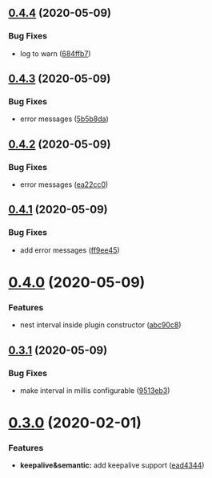 ## [0.4.4](https://github.com/yarinvak/graphql-vision-plugin/compare/v0.4.3...v0.4.4) (2020-05-09)


### Bug Fixes

* log to warn ([684ffb7](https://github.com/yarinvak/graphql-vision-plugin/commit/684ffb73e59161c330bed98ff0badec38e7731c4))

## [0.4.3](https://github.com/yarinvak/graphql-vision-plugin/compare/v0.4.2...v0.4.3) (2020-05-09)


### Bug Fixes

* error messages ([5b5b8da](https://github.com/yarinvak/graphql-vision-plugin/commit/5b5b8da804f77ca4e4d08bbb636e905b637a7311))

## [0.4.2](https://github.com/yarinvak/graphql-vision-plugin/compare/v0.4.1...v0.4.2) (2020-05-09)


### Bug Fixes

* error messages ([ea22cc0](https://github.com/yarinvak/graphql-vision-plugin/commit/ea22cc0bfa4158346cbe516c686f66c00a752548))

## [0.4.1](https://github.com/yarinvak/graphql-vision-plugin/compare/v0.4.0...v0.4.1) (2020-05-09)


### Bug Fixes

* add error messages ([ff9ee45](https://github.com/yarinvak/graphql-vision-plugin/commit/ff9ee45d3dc562af07b277dadb2df0681ea295e8))

# [0.4.0](https://github.com/yarinvak/graphql-vision-plugin/compare/v0.3.1...v0.4.0) (2020-05-09)


### Features

* nest interval inside plugin constructor ([abc90c8](https://github.com/yarinvak/graphql-vision-plugin/commit/abc90c8139e33fa40d0bf5c3deafbf02c4657134))

## [0.3.1](https://github.com/yarinvak/graphql-vision-plugin/compare/v0.3.0...v0.3.1) (2020-05-09)


### Bug Fixes

* make interval in millis configurable ([9513eb3](https://github.com/yarinvak/graphql-vision-plugin/commit/9513eb312560d4a8a03d45be7d405942c7e6229a))

# [0.3.0](https://github.com/yarinvak/graphql-vision-plugin/compare/v0.2.0...v0.3.0) (2020-02-01)


### Features

* **keepalive&semantic:** add keepalive support ([ead4344](https://github.com/yarinvak/graphql-vision-plugin/commit/ead434489116c8c0e4c08481557a696fdf106ed9))
